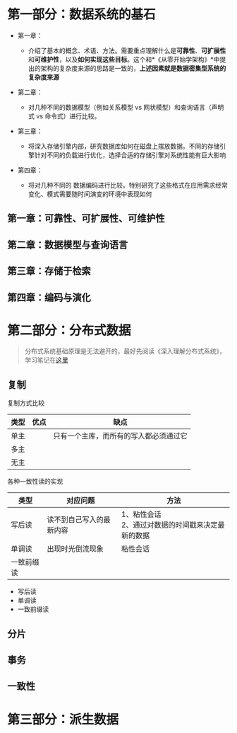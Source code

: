 # 第一部分：数据系统的基石

* 第一章：
  * 介绍了基本的概念、术语、方法。需要重点理解什么是**可靠性**、**可扩展性**和**可维护性**，以及**如何实现这些目标**。这个和*《从零开始学架构》*中提出的架构的复杂度来源的思路是一致的，**上述因素就是数据密集型系统的复杂度来源**
* 第二章：
  * 对几种不同的数据模型（例如关系模型 vs 网状模型）和查询语言（声明式 vs 命令式）进行比较。  
* 第三章：
  * 将深入存储引擎内部，研究数据库如何在磁盘上摆放数据。不同的存储引擎针对不同的负载进行优化，选择合适的存储引擎对系统性能有巨大影响  


* 第四章：
  * 将对几种不同的 数据编码进行比较。特别研究了这些格式在应用需求经常变化、模式需要随时间演变的环境中表现如何  



## 第一章：可靠性、可扩展性、可维护性

## 第二章：数据模型与查询语言

## 第三章：存储于检索

## 第四章：编码与演化

# 第二部分：分布式数据

> 分布式系统基础原理是无法避开的，最好先阅读《深入理解分布式系统》，学习笔记在[这里](./distribution_system.md)

## 复制

复制方式比较

| 类型 | 优点 | 缺点                                   |
| ---- | ---- | -------------------------------------- |
| 单主 |      | 只有一个主库，而所有的写入都必须通过它 |
| 多主 |      |                                        |
| 无主 |      |                                        |



各种一致性读的实现

| 类型       | 对应问题                 | 方法                                                     |
| ---------- | ------------------------ | -------------------------------------------------------- |
| 写后读     | 读不到自己写入的最新内容 | 1、粘性会话<br>2、通过对数据的时间戳来决定最新的数据<br> |
| 单调读     | 出现时光倒流现象         | 粘性会话                                                 |
| 一致前缀读 |                          |                                                          |



- 写后读
- 单调读
- 一致前缀读

## 分片

## 事务

## 一致性

# 第三部分：派生数据
